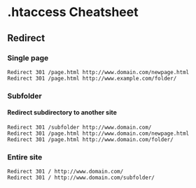 # .htaccess Cheatsheet 

## Redirect 

### Single page

``` 
Redirect 301 /page.html http://www.domain.com/newpage.html
Redirect 301 /page.html http://www.example.com/folder/
``` 

### Subfolder
#### Redirect subdirectory to another site

``` 
Redirect 301 /subfolder http://www.domain.com/
Redirect 301 /page.html http://www.domain.com/newpage.html
Redirect 301 /page.html http://www.domain.com/folder/
``` 

### Entire site 

```
Redirect 301 / http://www.domain.com/
Redirect 301 / http://www.domain.com/subfolder/
```

